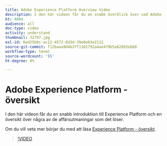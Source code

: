 ```yaml
---
title: Adobe Experience Platform Overview Video
description: I den här videon får du en snabb överblick över vad Adobe Experience Platform är och vilka utmaningar det kan lösa.
kt: 4804
audience: all
doc-type: video
activity: understand
thumbnail: 32797.jpg
exl-id: 6ed25b0c-ac12-4572-8d3d-39e0eb3e2112
source-git-commit: f12baaa9d4b37f1101792a4ae479b5a62893eb68
workflow-type: tm+mt
source-wordcount: '55'
ht-degree: 0%

---
```


# Adobe Experience Platform - översikt

I den här videon får du en snabb introduktion till Experience Platform och en översikt över några av de affärsutmaningar som det löser.

Om du vill veta mer börjar du med att läsa [Experience Platform - översikt](../home.md).

>[!VIDEO](https://video.tv.adobe.com/v/32797?quality=12&learn=on)
